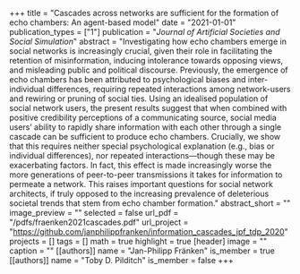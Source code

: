 +++
title = "Cascades across networks are sufficient for the formation of echo chambers: An agent-based model"
date = "2021-01-01"
publication_types = ["1"]
publication = "_Journal of Artificial Societies and Social Simulation_"
abstract = "Investigating how echo chambers emerge in social networks is increasingly crucial, given their role in facilitating the retention of misinformation, inducing intolerance towards opposing views, and misleading public and political discourse. Previously, the emergence of echo chambers has been attributed to psychological biases and inter-individual differences, requiring repeated interactions among network-users and rewiring or pruning of social ties. Using an idealised population of social network users, the present results suggest that when combined with positive credibility perceptions of a communicating source, social media users’ ability to rapidly share information with each other through a single cascade can be sufficient to produce echo chambers. Crucially, we show that this requires neither special psychological explanation (e.g., bias or individual differences), nor repeated interactions—though these may be exacerbating factors. In fact, this effect is made increasingly worse the more generations of peer-to-peer transmissions it takes for information to permeate a network. This raises important questions for social network architects, if truly opposed to the increasing prevalence of deleterious societal trends that stem from echo chamber formation."
abstract_short = ""
image_preview = ""
selected = false
url_pdf = "/pdfs/fraenken2021cascades.pdf"
url_project = "https://github.com/janphilippfranken/information_cascades_jpf_tdp_2020"
projects = []
tags = []
math = true
highlight = true
[header]
image = ""
caption = ""
[[authors]]
	name = "Jan-Philipp Fränken"
	is_member = true
[[authors]]
	name = "Toby D. Pilditch"
	is_member = false
+++
